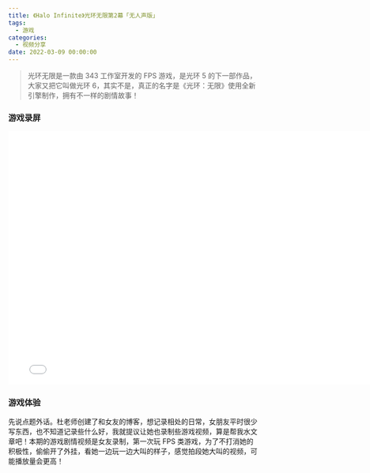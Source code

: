 ```yaml
---
title: 《Halo Infinite》光环无限第2幕「无人声版」
tags:
  - 游戏
categories:
  - 视频分享
date: 2022-03-09 00:00:00
---
```


> 光环无限是一款由 343 工作室开发的 FPS 游戏，是光环 5 的下一部作品，大家又把它叫做光环 6，其实不是，真正的名字是《光环：无限》使用全新引擎制作，拥有不一样的剧情故事！

<!-- more -->

### 游戏录屏

<iframe src="//player.bilibili.com/player.html?aid=509540984&bvid=BV1Vu411Q7KJ&cid=541848896&page=1" scrolling="no" border="0" frameborder="no" framespacing="0" allowfullscreen="true" width="774" height="514"> </iframe>

### 游戏体验

先说点题外话。杜老师创建了和女友的博客，想记录相处的日常，女朋友平时很少写东西，也不知道记录些什么好，我就提议让她也录制些游戏视频，算是帮我水文章吧！本期的游戏剧情视频是女友录制，第一次玩 FPS 类游戏，为了不打消她的积极性，偷偷开了外挂，看她一边玩一边大叫的样子，感觉拍段她大叫的视频，可能播放量会更高！
